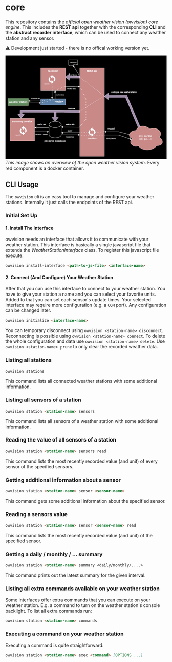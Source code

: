 # core

This repository contains the _official open weather vision (owvision) core engine_. This includes the **REST api** together with the corresponding **CLI** and the **abstract recorder interface**, which can be used to connect any weather station and any sensor.

⚠️ Development just started - there is no offical working version yet.

![Overview](./core-diagram.svg)
_This image shows an overview of the open weather vision system_. Every red component is a docker container.

## CLI Usage

The `owvision` cli is an easy tool to manage and configure your weather stations. Internally it just calls the endpoints of the REST api.

### Initial Set Up

#### 1. Install The Interface

owvision needs an interface that allows it to communicate with your weather station. This interface is basically a single javascript file that extends the _WeatherStationInterface_ class. To register this javascript file execute:

```markdown
owvision install-interface <path-to-js-file> <interface-name>
```

#### 2. Connect (And Configure) Your Weather Station

After that you can use this interface to connect to your weather station. You have to give your station a name and you can select your favorite units. Added to that you can set each sensor's update times. Your selected interface may require more configuration (e.g. a `COM` port). Any configuration can be changed later.

```markdown
owvision initialize <interface-name>
```

You can temporary disconnect using `owvision <station-name> disconnect`.
Reconnecting is possible using `owvision <station-name> connect`.
To delete the whole configuration and data use `owvision <station-name> delete`. Use `owvision <station-name> prune` to only clear the recorded weather data.

### Listing all stations

```markdown
owvision stations
```

This command lists all connected weather stations with some additional information.

### Listing all sensors of a station

```markdown
owvision station <station-name> sensors
```

This command lists all sensors of a weather station with some additional information.

### Reading the value of all sensors of a station

```markdown
owvision station <station-name> sensors read
```

This command lists the most recently recorded value (and unit) of every sensor of the specified sensors.

### Getting additional information about a sensor

```markdown
owvision station <station-name> sensor <sensor-name>
```

This command gets some additional information about the specified sensor.

### Reading a sensors value

```markdown
owvision station <station-name> sensor <sensor-name> read
```

This command lists the most recently recorded value (and unit) of the specified sensor.

### Getting a daily / monthly / ... summary

```markdown
owvision station <station-name> summary <daily/monthly/....>
```

This command prints out the latest summary for the given interval.

### Listing all extra commands available on your weather station

Some interfaces offer extra commands that you can execute on your weather station. E.g. a command to turn on the weather station's console backlight. To list all extra commands run:

```markdown
owvision station <station-name> commands
```

### Executing a command on your weather station

Executing a command is quite straightforward:

```markdown
owvision station <station-name> exec <command> [OPTIONS ...]
```
